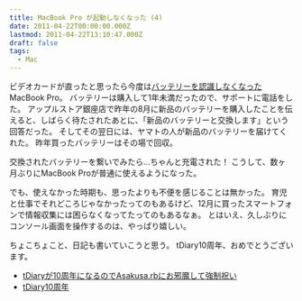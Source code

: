 ```yaml
---
title: MacBook Pro が起動しなくなった (4)
date: 2011-04-22T00:00:00.000Z
lastmod: 2011-04-22T13:10:47.000Z
draft: false
tags:
  - Mac
---
```


ビデオカードが直ったと思ったら今度は[バッテリーを認識しなくなった](/posts/20110418/p01)MacBook Pro。 バッテリーは購入して1年未満だったので、サポートに電話をした。 アップルストア銀座店で昨年の8月に新品のバッテリーを購入したことを伝えると、しばらく待たされたあとに、「新品のバッテリーと交換します」という回答だった。 そしてその翌日には、ヤマトの人が新品のバッテリーを届けてくれた。 昨年買ったバッテリーはその場で回収。

交換されたバッテリーを繋いでみたら…ちゃんと充電された！ こうして、数ヶ月ぶりにMacBook Proが普通に使えるようになった。

でも、使えなかった時期も、思ったよりも不便を感じることは無かった。 育児と仕事でそれどころじゃなかったってのもあるけど、12月に買ったスマートフォンで情報収集には困らなくなってたってのもあるなぁ。 とはいえ、久しぶりにコンソール画面を操作するのは、やっぱり嬉しい。

ちょこちょこと、日記も書いていこうと思う。 tDiary10周年、おめでとうございます。

- [tDiaryが10周年になるのでAsakusa.rbにお邪魔して強制祝い](http://sho.tdiary.net/20110419.html#p01)
- [tDiary10周年](http://www.hsbt.org/diary/20110420.html#p01)
